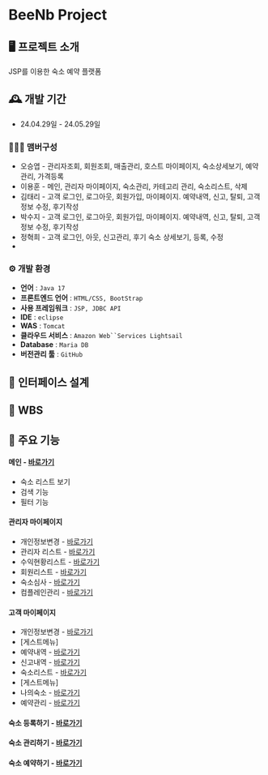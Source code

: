 # BeeNb Project

## 🖥️ 프로젝트 소개

JSP를 이용한 숙소 예약 플랫폼

## 🕰️ 개발 기간

-   24.04.29일 - 24.05.29일

### 🧑‍🤝‍🧑 맴버구성

-   오승엽 - 관리자조회, 회원조회, 매출관리, 호스트 마이페이지, 숙소상세보기, 예약관리, 가격등록
-   이용훈 - 메인, 관리자 마이페이지, 숙소관리, 카테고리 관리, 숙소리스트, 삭제
-   김태리 -  고객 로그인, 로그아웃, 회원가입, 마이페이지. 예약내역, 신고, 탈퇴, 고객정보 수정, 후기작성
-   박수지 - 고객 로그인, 로그아웃, 회원가입, 마이페이지. 예약내역, 신고, 탈퇴, 고객정보 수정, 후기작성
-   정혁희 - 고객 로그인, 아웃, 신고관리, 후기 숙소 상세보기, 등록, 수정
- 
### ⚙️ 개발 환경

[](https://github.com/ChaeHyunWoo/SpringBoot-Project-MEGABOX#%EF%B8%8F-%EA%B0%9C%EB%B0%9C-%ED%99%98%EA%B2%BD)

-   **언어** : `Java 17`
-   **프론트엔드 언어** : `HTML/CSS, BootStrap`
-  **사용 프레임워크** : `JSP, JDBC API`
-   **IDE**  :  `eclipse`
-   **WAS**  :  `Tomcat`
-   **클라우드 서비스**  : `Amazon Web``Services Lightsail`
-   **Database**  : `Maria DB`
-   **버전관리 툴**  : `GitHub`

## 📌 인터페이스 설계

## 📌 WBS

## 📌 주요 기능

[](https://github.com/ChaeHyunWoo/SpringBoot-Project-MEGABOX#-%EC%A3%BC%EC%9A%94-%EA%B8%B0%EB%8A%A5)

#### 메인 -  [바로가기](http://52.79.169.153/BeeNb/customer/customerRoomList.jsp)
-   숙소 리스트 보기
-   검색 기능
-   필터 기능

#### 관리자 마이페이지

-   개인정보변경 -  [바로가기](http://52.79.169.153/BeeNb/emp/empOne.jsp)
-   관리자 리스트 -  [바로가기](http://52.79.169.153/BeeNb/emp/empList.jsp)
-   수익현황리스트 -  [바로가기](http://52.79.169.153/BeeNb/emp/revenueList.jsp)
-    회원리스트 -  [바로가기](http://52.79.169.153/BeeNb/emp/customerList.jsp)
-   숙소심사 -  [바로가기](http://52.79.169.153/BeeNb/emp/pendingRoomList.jsp)
-   컴플레인관리 -  [바로가기](http://52.79.169.153/BeeNb/emp/vocList.jsp)

#### 고객 마이페이지

-   개인정보변경  -  [바로가기](http://52.79.169.153/BeeNb/customer/customerOne.jsp)
-   [게스트메뉴]
-   예약내역 -  [바로가기](http://52.79.169.153/BeeNb/customer/customerBookingList.jsp)
-   신고내역 -  [바로가기](http://52.79.169.153/BeeNb/customer/customerComplainList.jsp)
-   숙소리스트 -  [바로가기](http://52.79.169.153/BeeNb/customer/customerRoomList.jsp)
-   [게스트메뉴]
- 나의숙소 -  [바로가기](http://52.79.169.153/BeeNb/customer/hostRoomList.jsp)
- 예약관리 -  [바로가기](http://52.79.169.153/BeeNb/customer/hostBookingList.jsp)
#### 숙소 등록하기 -  [바로가기](http://52.79.169.153/BeeNb/customer/addRoomForm.jsp)

#### 숙소 관리하기 -  [바로가기](http://52.79.169.153/BeeNb/emp/pendingRoomList.jsp)

#### 숙소 예약하기 -  [바로가기](http://52.79.169.153/BeeNb/customer/customerRoomOne.jsp?roomNo=1)
